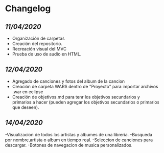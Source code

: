 Changelog
=========

*11/04/2020*
------------

- Organización de carpetas
- Creación del repositorio.
- Recreación visual del MVC
- Prueba de uso de audio en HTML.

*12/04/2020*
------------

- Agregado de canciones y fotos del album de la cancion
- Creación de carpeta WARS dentro de "Proyecto" para importar archivos .war en eclipse
- Creación de objetivos.md para tenr los objetivos secundarios y primarios a hacer (pueden agregar los objetivos secundarios o primarios que deseen).

*14/04/2020*
------------

-Visualizacion de todos los artistas y albumes de una libreria.
-Busqueda por nombre,artista o album en tiempo real.
-Seleccion de canciones para descargar.
-Botones de navegacion de musica personalizados.
